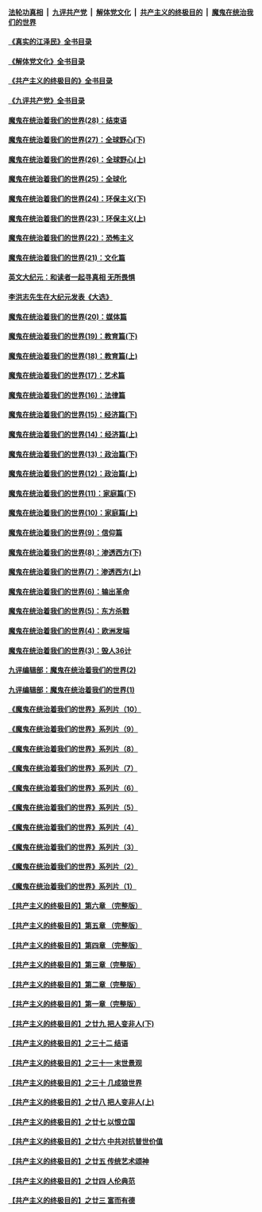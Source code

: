 ####  [法轮功真相](../../../../basic/blob/master/README.md?t=08300501) &nbsp;|&nbsp; [九评共产党](../../../../9ping.md/blob/master/README.md?t=08300501) &nbsp;|&nbsp; [解体党文化](../../../../jtdwh.md/blob/master/README.md?t=08300501)  &nbsp;|&nbsp; [共产主义的终极目的](../../../../gczydzjmd.md/blob/master/README.md?t=08300501) &nbsp;|&nbsp; [魔鬼在统治我们的世界](../../../../mgztzwmdsj.md/blob/master/README.md?t=08300501) 

#### [《真实的江泽民》全书目录](../pages/nsc422/n13721399.md?t=08300501) 

#### [《解体党文化》全书目录](../pages/nsc422/n13721157.md?t=08300501) 

#### [《共产主义的终极目的》全书目录](../pages/nsc422/n13721048.md?t=08300501) 

#### [《九评共产党》全书目录](../pages/nsc422/n13708085.md?t=08300501) 

#### [魔鬼在统治着我们的世界(28)：结束语](../pages/nsc422/n10936246.md?t=08300501) 

#### [魔鬼在统治着我们的世界(27)：全球野心(下)](../pages/nsc422/n10928319.md?t=08300501) 

#### [魔鬼在统治着我们的世界(26)：全球野心(上)](../pages/nsc422/n10900318.md?t=08300501) 

#### [魔鬼在统治着我们的世界(25)：全球化](../pages/nsc422/n10788205.md?t=08300501) 

#### [魔鬼在统治着我们的世界(24)：环保主义(下)](../pages/nsc422/n10695307.md?t=08300501) 

#### [魔鬼在统治着我们的世界(23)：环保主义(上)](../pages/nsc422/n10688613.md?t=08300501) 

#### [魔鬼在统治着我们的世界(22)：恐怖主义](../pages/nsc422/n10614727.md?t=08300501) 

#### [魔鬼在统治着我们的世界(21)：文化篇](../pages/nsc422/n10597706.md?t=08300501) 

#### [英文大纪元：和读者一起寻真相 无所畏惧](../pages/nsc422/n12542027.md?t=08300501) 

#### [李洪志先生在大纪元发表《大选》](../pages/nsc422/n12534746.md?t=08300501) 

#### [魔鬼在统治着我们的世界(20)：媒体篇](../pages/nsc422/n10586579.md?t=08300501) 

#### [魔鬼在统治着我们的世界(19)：教育篇(下)](../pages/nsc422/n10564808.md?t=08300501) 

#### [魔鬼在统治着我们的世界(18)：教育篇(上)](../pages/nsc422/n10526970.md?t=08300501) 

#### [魔鬼在统治着我们的世界(17)：艺术篇](../pages/nsc422/n10499093.md?t=08300501) 

#### [魔鬼在统治着我们的世界(16)：法律篇](../pages/nsc422/n10485969.md?t=08300501) 

#### [魔鬼在统治着我们的世界(15)：经济篇(下)](../pages/nsc422/n10469975.md?t=08300501) 

#### [魔鬼在统治着我们的世界(14)：经济篇(上)](../pages/nsc422/n10457370.md?t=08300501) 

#### [魔鬼在统治着我们的世界(13)：政治篇(下)](../pages/nsc422/n10448270.md?t=08300501) 

#### [魔鬼在统治着我们的世界(12)：政治篇(上)](../pages/nsc422/n10444576.md?t=08300501) 

#### [魔鬼在统治着我们的世界(11)：家庭篇(下)](../pages/nsc422/n10440961.md?t=08300501) 

#### [魔鬼在统治着我们的世界(10)：家庭篇(上)](../pages/nsc422/n10435448.md?t=08300501) 

#### [魔鬼在统治着我们的世界(9)：信仰篇](../pages/nsc422/n10432159.md?t=08300501) 

#### [魔鬼在统治着我们的世界(8)：渗透西方(下)](../pages/nsc422/n10429603.md?t=08300501) 

#### [魔鬼在统治着我们的世界(7)：渗透西方(上)](../pages/nsc422/n10426013.md?t=08300501) 

#### [魔鬼在统治着我们的世界(6)：输出革命](../pages/nsc422/n10421536.md?t=08300501) 

#### [魔鬼在统治着我们的世界(5)：东方杀戮](../pages/nsc422/n10417707.md?t=08300501) 

#### [魔鬼在统治着我们的世界(4)：欧洲发端](../pages/nsc422/n10414890.md?t=08300501) 

#### [魔鬼在统治着我们的世界(3)：毁人36计](../pages/nsc422/n10411583.md?t=08300501) 

#### [九评编辑部：魔鬼在统治着我们的世界(2)](../pages/nsc422/n10410036.md?t=08300501) 

#### [九评编辑部：魔鬼在统治着我们的世界(1)](../pages/nsc422/n10406825.md?t=08300501) 

#### [《魔鬼在统治着我们的世界》系列片（10）](../pages/nsc422/n12292670.md?t=08300501) 

#### [《魔鬼在统治着我们的世界》系列片（9）](../pages/nsc422/n12290859.md?t=08300501) 

#### [《魔鬼在统治着我们的世界》系列片（8）](../pages/nsc422/n12287445.md?t=08300501) 

#### [《魔鬼在统治着我们的世界》系列片（7）](../pages/nsc422/n12283425.md?t=08300501) 

#### [《魔鬼在统治着我们的世界》系列片（6）](../pages/nsc422/n12282314.md?t=08300501) 

#### [《魔鬼在统治着我们的世界》系列片（5）](../pages/nsc422/n12281419.md?t=08300501) 

#### [《魔鬼在统治着我们的世界》系列片（4）](../pages/nsc422/n12274024.md?t=08300501) 

#### [《魔鬼在统治着我们的世界》系列片（3）](../pages/nsc422/n12271322.md?t=08300501) 

#### [《魔鬼在统治着我们的世界》系列片（2）](../pages/nsc422/n12269049.md?t=08300501) 

#### [《魔鬼在统治着我们的世界》系列片（1）](../pages/nsc422/n12267575.md?t=08300501) 

#### [【共产主义的终极目的】第六章 （完整版）](../pages/nsc422/n11428913.md?t=08300501) 

#### [【共产主义的终极目的】第五章 （完整版）](../pages/nsc422/n11428912.md?t=08300501) 

#### [【共产主义的终极目的】第四章 （完整版）](../pages/nsc422/n11428907.md?t=08300501) 

#### [【共产主义的终极目的】第三章（完整版）](../pages/nsc422/n11428848.md?t=08300501) 

#### [【共产主义的终极目的】第二章（完整版）](../pages/nsc422/n11428831.md?t=08300501) 

#### [【共产主义的终极目的】第一章（完整版）](../pages/nsc422/n11417651.md?t=08300501) 

#### [【共产主义的终极目的】之廿九 把人变非人(下)](../pages/nsc422/n11344140.md?t=08300501) 

#### [【共产主义的终极目的】之三十二 结语](../pages/nsc422/n11360535.md?t=08300501) 

#### [【共产主义的终极目的】之三十一 末世景观](../pages/nsc422/n11351129.md?t=08300501) 

#### [【共产主义的终极目的】之三十 几成狼世界](../pages/nsc422/n11348280.md?t=08300501) 

#### [【共产主义的终极目的】之廿八 把人变非人(上)](../pages/nsc422/n11340492.md?t=08300501) 

#### [【共产主义的终极目的】之廿七 以恨立国](../pages/nsc422/n11336944.md?t=08300501) 

#### [【共产主义的终极目的】之廿六 中共对抗普世价值](../pages/nsc422/n11324785.md?t=08300501) 

#### [【共产主义的终极目的】之廿五 传统艺术颂神](../pages/nsc422/n11296396.md?t=08300501) 

#### [【共产主义的终极目的】之廿四 人伦典范](../pages/nsc422/n11296397.md?t=08300501) 

#### [【共产主义的终极目的】之廿三 富而有德](../pages/nsc422/n11283598.md?t=08300501) 


